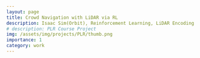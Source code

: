 ```yaml
---
layout: page
title: Crowd Navigation with LiDAR via RL
description: Isaac Sim(Orbit), Reinforcement Learning, LiDAR Encoding
# description: PLR Course Project
img: /assets/img/projects/PLR/thumb.png
importance: 1
category: work
---
```

